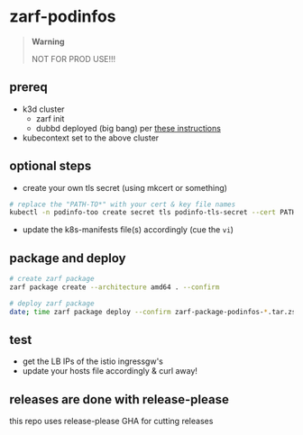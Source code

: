 # zarf-podinfos

> **Warning**
>
> NOT FOR PROD USE!!!

## prereq

- k3d cluster
  - zarf init
  - dubbd deployed (big bang) per [these instructions](https://github.com/defenseunicorns/zarf-package-big-bang/blob/main/README.md#example-dubbd-deployment---using-pre-built-oci-packages-here)
- kubecontext set to the above cluster

## optional steps

- create your own tls secret (using mkcert or something)

```bash
# replace the "PATH-TO*" with your cert & key file names
kubectl -n podinfo-too create secret tls podinfo-tls-secret --cert PATH-TO-CERT-FILE --key PATH-TO-KEY-FILE --dry-run=client -o yaml
```

- update the k8s-manifests file(s) accordingly (cue the `vi`)

## package and deploy

```bash
# create zarf package
zarf package create --architecture amd64 . --confirm

# deploy zarf package
date; time zarf package deploy --confirm zarf-package-podinfos-*.tar.zst
```

## test

- get the LB IPs of the istio ingressgw's
- update your hosts file accordingly & curl away!

## releases are done with release-please

this repo uses release-please GHA for cutting releases
